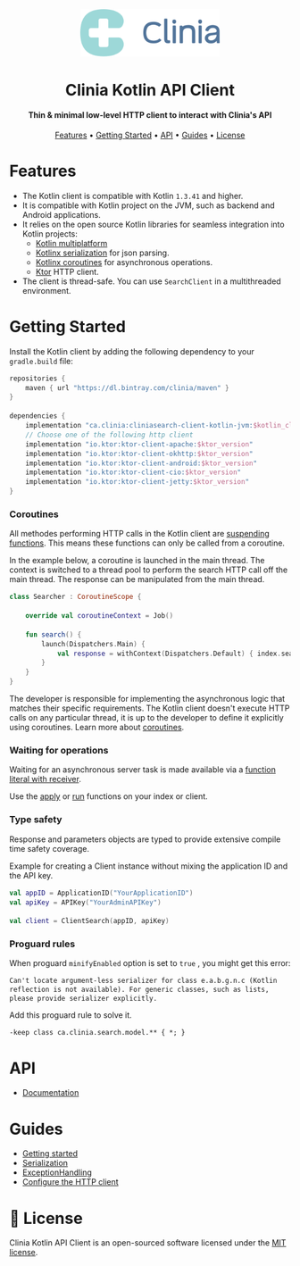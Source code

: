 <div align="center">
  <img src=".github/clinia-logo.svg" width="250">
  <h1>Clinia Kotlin API Client</h1>
  <h4>Thin & minimal low-level HTTP client to interact with Clinia's API</h4>
  <a href="#features">Features</a> •
  <a href="#getting-started">Getting Started</a> •
  <a href="#api">API</a> •
  <a href="#guides">Guides</a> •
  <a href="#-license">License</a>
</div>

# Features

- The Kotlin client is compatible with Kotlin `1.3.41` and higher.
- It is compatible with Kotlin project on the JVM, such as backend and Android applications.
- It relies on the open source Kotlin libraries for seamless integration into Kotlin projects:
    - [Kotlin multiplatform](https://kotlinlang.org/docs/reference/multiplatform.html)
    - [Kotlinx serialization](https://github.com/Kotlin/kotlinx.serialization) for json parsing.
    - [Kotlinx coroutines](https://github.com/Kotlin/kotlinx.coroutines) for asynchronous operations.
    - [Ktor](https://github.com/ktorio/ktor) HTTP client.
- The client is thread-safe. You can use `SearchClient` in a multithreaded environment.

# Getting Started

Install the Kotlin client by adding the following dependency to your `gradle.build` file:

```gradle
repositories {
    maven { url "https://dl.bintray.com/clinia/maven" }
}

dependencies {
    implementation "ca.clinia:cliniasearch-client-kotlin-jvm:$kotlin_client_version"
    // Choose one of the following http client
    implementation "io.ktor:ktor-client-apache:$ktor_version"
    implementation "io.ktor:ktor-client-okhttp:$ktor_version"
    implementation "io.ktor:ktor-client-android:$ktor_version"
    implementation "io.ktor:ktor-client-cio:$ktor_version"
    implementation "io.ktor:ktor-client-jetty:$ktor_version"
}
``` 

### Coroutines

All methodes performing HTTP calls in the Kotlin client are [suspending functions](https://kotlinlang.org/docs/reference/coroutines/composing-suspending-functions.html#composing-suspending-functions).
This means these functions can only be called from a coroutine.

In the example below, a coroutine is launched in the main thread.
The context is switched to a thread pool to perform the search HTTP call off the main thread.
The response can be manipulated from the main thread.

```kotlin
class Searcher : CoroutineScope {

    override val coroutineContext = Job()

    fun search() {
        launch(Dispatchers.Main) {
            val response = withContext(Dispatchers.Default) { index.search() }
        }
    }
}
```

The developer is responsible for implementing the asynchronous logic that matches their specific requirements.
The Kotlin client doesn't execute HTTP calls on any particular thread, it is up to the developer to define it explicitly using coroutines.
Learn more about [coroutines](https://kotlinlang.org/docs/reference/coroutines/coroutines-guide.html).

### Waiting for operations

Waiting for an asynchronous server task is made available via a [function literal with receiver](https://kotlinlang.org/docs/reference/lambdas.html#function-literals-with-receiver).

Use the [apply](https://kotlinlang.org/api/latest/jvm/stdlib/kotlin/apply.html) or [run](https://kotlinlang.org/api/latest/jvm/stdlib/kotlin/run.html) functions on your index or client.

### Type safety

Response and parameters objects are typed to provide extensive compile time safety coverage.

Example for creating a Client instance without mixing the application ID and the API key.

```kotlin
val appID = ApplicationID("YourApplicationID")
val apiKey = APIKey("YourAdminAPIKey")

val client = ClientSearch(appID, apiKey)
```

### Proguard rules

When proguard `minifyEnabled` option is set to `true` , you might get this error:

```
Can't locate argument-less serializer for class e.a.b.g.n.c (Kotlin reflection is not available). For generic classes, such as lists, please provide serializer explicitly.
```

Add this proguard rule to solve it.

```
-keep class ca.clinia.search.model.** { *; }
```

# API

- [Documentation](https://github.com/clinia/cliniasearch-client-kotlin/tree/master/docs/Api.md)

# Guides

- [Getting started](https://github.com/clinia/cliniasearch-client-kotlin/tree/master/docs/GettingStarted.md)
- [Serialization](https://github.com/clinia/cliniasearch-client-kotlin/tree/master/docs/Serialization.md)
- [ExceptionHandling](https://github.com/clinia/cliniasearch-client-kotlin/tree/master/docs/ExceptionHandling.md)
- [Configure the HTTP client](https://github.com/clinia/cliniasearch-client-kotlin/tree/master/docs/HTTPClient.md)

# 📄 License

Clinia Kotlin API Client is an open-sourced software licensed under the [MIT license](LICENSE).